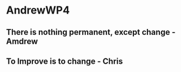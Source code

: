 # AndrewWP4

## There is nothing permanent, except change - Amdrew

## To Improve is to change - Chris

